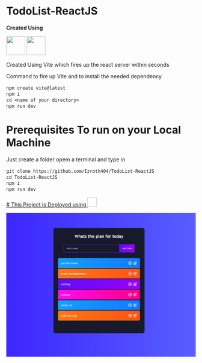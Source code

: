 ﻿# TodoList-ReactJS 

**Created Using**

<img src="https://vitejs.dev/logo.svg" height=50px width=50px>  <img src="https://upload.wikimedia.org/wikipedia/commons/thumb/a/a7/React-icon.svg/1200px-React-icon.svg.png" height=50px width=50px>

 
Created Using Vite which fires up the react server within seconds

Command to fire up Vite and to install the needed dependency</br>

```
npm create vite@latest
npm i
cd <name of your directory>
npm run dev
``` 

# Prerequisites To run on your Local Machine
Just create a folder opem a terminal and type in 

```
git clone https://github.com/Izroth404/TodoList-ReactJS
cd TodoList-ReactJS
npm i
npm run dev
```

[# This Project is Deployed using <img sr="https://www.google.com/url?sa=i&url=https%3A%2F%2Fwww.unixtutorial.org%2Fstaging-environment-with-netlify%2F&psig=AOvVaw2ipWZ78jb1fNEsKhLvMh8i&ust=1652377692486000&source=images&cd=vfe&ved=0CAwQjRxqFwoTCLiZguCA2PcCFQAAAAAdAAAAABAy" height=25px width=25px>](https://izroth-todolist.netlify.app/)
 
![Final Output](https://github.com/Izroth404/TodoList-ReactJS/blob/main/src/screenshoot.png)
